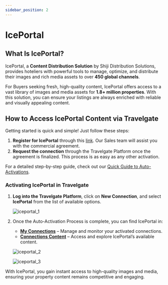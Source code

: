 ```yaml
---
sidebar_position: 2
---
```


# IcePortal

## What Is IcePortal?

IcePortal, a **Content Distribution Solution** by Shiji Distribution Solutions, provides hoteliers with powerful tools to manage, optimize, and distribute their images and rich media assets to over **450 global channels**.

For Buyers seeking fresh, high-quality content, IcePortal offers access to a vast library of images and media assets for **1.8+ million properties**. With this solution, you can ensure your listings are always enriched with reliable and visually appealing content.

## How to Access IcePortal Content via Travelgate

Getting started is quick and simple! Just follow these steps:

1. **Register for IcePortal** through this [link](https://share.hsforms.com/110mNHlCKQuitX6Iw8UmhsQ1ojx4). Our Sales team will assist you with the commercial agreement.
2. **Request the connection** through the Travelgate Platform once the agreement is finalized. This process is as easy as any other activation.

For a detailed step-by-step guide, check out our [Quick Guide to Auto-Activations](/kb/platform/app-features/connections/my-connections/guick-guide-to-auto-activations).

### Activating IcePortal in Travelgate

1. **Log into the Travelgate Platform**, click on **New Connection**, and select **IcePortal** from the list of available options.

   ![iceportal_1](https://storage.travelgate.com/kbase/iceportal_1.jpg)

2. Once the Auto-Activation Process is complete, you can find IcePortal in:
   - **[My Connections](/kb/platform/app-features/connections/my-connections/managing-connections/connections-details)** – Manage and monitor your activated connections.
   - **[Connections Content](/kb/platform/app-features/connections/connections-content/content-management)** – Access and explore IcePortal’s available content.

   ![iceportal_2](https://storage.travelgate.com/kbase/iceportal_2.jpg)

   ![iceportal_3](https://storage.travelgate.com/kbase/iceportal_3.jpg)

With IcePortal, you gain instant access to high-quality images and media, ensuring your property content remains competitive and engaging.